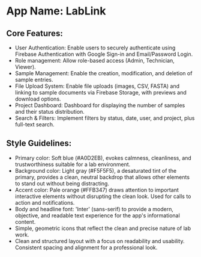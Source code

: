 # **App Name**: LabLink

## Core Features:

- User Authentication: Enable users to securely authenticate using Firebase Authentication with Google Sign-in and Email/Password Login.
- Role management: Allow role-based access (Admin, Technician, Viewer).
- Sample Management: Enable the creation, modification, and deletion of sample entries.
- File Upload System: Enable file uploads (images, CSV, FASTA) and linking to sample documents via Firebase Storage, with previews and download options.
- Project Dashboard: Dashboard for displaying the number of samples and their status distribution.
- Search & Filters: Implement filters by status, date, user, and project, plus full-text search.

## Style Guidelines:

- Primary color: Soft blue (#A0D2EB), evokes calmness, cleanliness, and trustworthiness suitable for a lab environment.
- Background color: Light gray (#F5F5F5), a desaturated tint of the primary, provides a clean, neutral backdrop that allows other elements to stand out without being distracting.
- Accent color: Pale orange (#FFB347) draws attention to important interactive elements without disrupting the clean look. Used for calls to action and notifications.
- Body and headline font: 'Inter' (sans-serif) to provide a modern, objective, and readable text experience for the app's informational content.
- Simple, geometric icons that reflect the clean and precise nature of lab work.
- Clean and structured layout with a focus on readability and usability. Consistent spacing and alignment for a professional look.